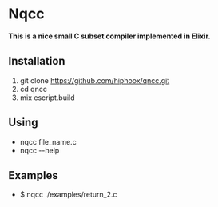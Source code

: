 # Nqcc

**This is a nice small C subset compiler implemented in Elixir.**

## Installation

1. git clone https://github.com/hiphoox/qncc.git
2. cd qncc
3. mix escript.build

## Using

- nqcc file_name.c
- nqcc --help

## Examples
- $ nqcc ./examples/return_2.c